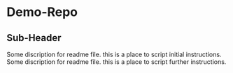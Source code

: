 # Demo-Repo

## Sub-Header


Some discription for readme file. this is a place to script initial instructions.
Some discription for readme file. this is a place to script further instructions.
